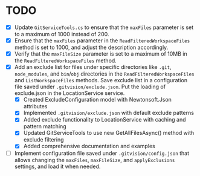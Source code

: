 # TODO

- [x] Update `GitServiceTools.cs` to ensure that the `maxFiles` parameter is set to a maximum of 1000 instead of 200.
- [x] Ensure that the `maxFiles` parameter in the `ReadFilteredWorkspaceFiles` method is set to 1000, and adjust the description accordingly.
- [x] Verify that the `maxFileSize` parameter is set to a maximum of 10MB in the `ReadFilteredWorkspaceFiles` method.
- [x] Add an exclude list for files under specific directories like `.git`, `node_modules`, and `bin`/`obj` directories in the `ReadFilteredWorkspaceFiles` and `ListWorkspaceFiles` methods. Save exclude list in a configuration file saved under `.gitvision/exclude.json`. Put the loading of exclude.json in the LocationService service.
  - [x] Created ExcludeConfiguration model with Newtonsoft.Json attributes
  - [x] Implemented `.gitvision/exclude.json` with default exclude patterns
  - [x] Added exclude functionality to LocationService with caching and pattern matching
  - [x] Updated GitServiceTools to use new GetAllFilesAsync() method with exclude filtering
  - [x] Added comprehensive documentation and examples
- [ ] Implement configuration file saved under `.gitvision/config.json` that allows changing the `maxFiles`, `maxFileSize`, and `applyExclusions` settings, and load it when needed.
